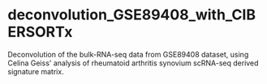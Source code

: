 # deconvolution_GSE89408_with_CIBERSORTx
Deconvolution of the bulk-RNA-seq data from GSE89408 dataset, using Celina Geiss' analysis of rheumatoid arthritis synovium scRNA-seq derived signature matrix. 
